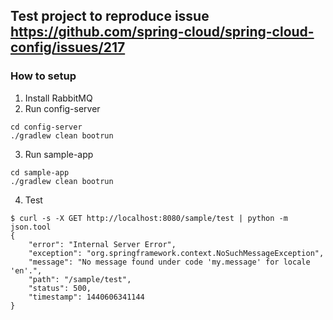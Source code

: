 ## Test project to reproduce issue https://github.com/spring-cloud/spring-cloud-config/issues/217

### How to setup

1. Install RabbitMQ
2. Run config-server

  ```
  cd config-server
  ./gradlew clean bootrun
  ```
3. Run sample-app

  ```
  cd sample-app
  ./gradlew clean bootrun
  ```
4. Test
  
  ```
  $ curl -s -X GET http://localhost:8080/sample/test | python -m json.tool
  {
      "error": "Internal Server Error",
      "exception": "org.springframework.context.NoSuchMessageException",
      "message": "No message found under code 'my.message' for locale 'en'.",
      "path": "/sample/test",
      "status": 500,
      "timestamp": 1440606341144
  }
  ```
